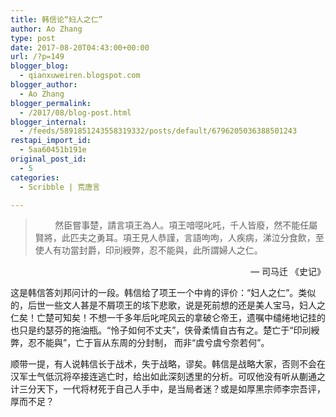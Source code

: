 ```yaml
---
title: 韩信论“妇人之仁”
author: Ao Zhang
type: post
date: 2017-08-20T04:43:00+00:00
url: /?p=149
blogger_blog:
  - qianxuweiren.blogspot.com
blogger_author:
  - Ao Zhang
blogger_permalink:
  - /2017/08/blog-post.html
blogger_internal:
  - /feeds/5891851243558319332/posts/default/6796205036388501243
restapi_import_id:
  - 5aa60451b191e
original_post_id:
  - 5
categories:
  - Scribble | 荒唐言

---
```

> &nbsp; &nbsp; &nbsp; &nbsp; 然臣嘗事楚，請言項王為人。項王喑噁叱吒，千人皆廢，然不能任屬賢將，此匹夫之勇耳。項王見人恭謹，言語呴呴，人疾病，涕泣分食飲，至使人有功當封爵，印刓綬弊，忍不能與，此所謂婦人之仁。

<div style="text-align:right;">
  &#8212; 司马迁 《史记》
</div>

<div style="text-align:right;">
</div>

这是韩信答刘邦问计的一段。韩信给了项王一个中肯的评价：“妇人之仁”。类似的，后世一些文人甚是不屑项王的垓下悲歌，说是死前想的还是美人宝马，妇人之仁矣！亡楚可知矣！不想一千多年后叱咤风云的拿破仑帝王，遗嘱中缱绻地记挂的也只是约瑟芬的拖油瓶。“怜子如何不丈夫”，侠骨柔情自古有之。楚亡于“印刓綬弊，忍不能與”，亡于盲从东周的分封制， 而非“虞兮虞兮奈若何”。

顺带一提，有人说韩信长于战术，失于战略，谬矣。韩信是战略大家，否则不会在汉军士气低沉将卒接连逃亡时，给出如此深刻透里的分析。可叹他没有听从蒯通之计三分天下，一代将材死于自己人手中，是当局者迷？或是如厚黑宗师李宗吾评，厚而不足？

<div style="height:0;">
</div>